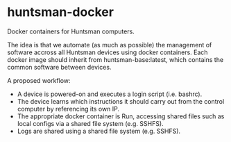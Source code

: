 # huntsman-docker
Docker containers for Huntsman computers.

The idea is that we automate (as much as possible) the management of software accross all Huntsman devices using docker containers. Each docker image should inherit from huntsman-base:latest, which contains the common software between devices.

A proposed workflow:

- A device is powered-on and executes a login script (i.e. bashrc).
- The device learns which instructions it should carry out from the control computer by referencing its own IP.
- The appropriate docker container is Run, accessing shared files such as local configs via a shared file system (e.g. SSHFS).
- Logs are shared using a shared file system (e.g. SSHFS).


